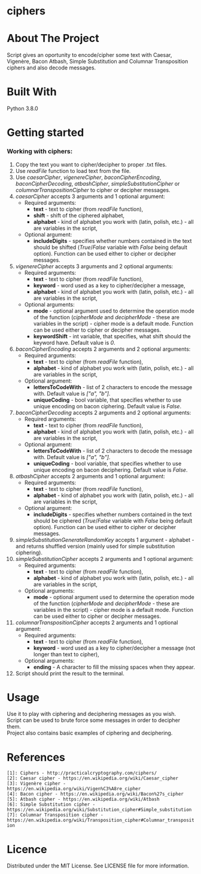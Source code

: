 # ciphers

# About The Project
Script gives an oportunity to encode/cipher some text with Caesar, Vigenère, Bacon Atbash, Simple Substitution and Columnar Transposition ciphers and also decode messages.

# Built With
Python 3.8.0

# Getting started

### Working with ciphers:

1. Copy the text you want to cipher/decipher to proper .txt files.
2. Use _readFile_ function to load text from the file.
3. Use _caesarCipher_, _vigenereCipher_, _baconCipherEncoding_, _baconCipherDecoding_, _atbashCipher_, _simpleSubstitutionCipher_ or _columnarTranspositionCipher_ to cipher or decipher messages.
4. _caesarCipher_ accepts 3 arguments and 1 optional argument:
    - Required arguments:
        - __text__ - text to cipher (from _readFile_ function),
        - __shift__ - shift of the ciphered alphabet,
        - __alphabet__ - kind of alphabet you work with (latin, polish, etc.) - all are variables in the script,
    - Optional argument:
        - __includeDigits__ - specifies whether numbers contained in the text should be shifted (_True_/_False_ variable with _False_ being default option). Function can be used either to cipher or decipher messages.
5. _vigenereCipher_ accepts 3 arguments and 2 optional arguments:
    - Required arguments:
        - __text__ - text to cipher (from _readFile_ function),
        - __keyword__ - word used as a key to cipher/decipher a message,
        - __alphabet__ - kind of alphabet you work with (latin, polish, etc.) - all are variables in the script,
    - Optional arguments:
        - __mode__ - optional argument used to determine the operation mode of the function (_cipherMode_ and _decipherMode_ - these are variables in the script) - cipher mode is a default mode. Function can be used either to cipher or decipher messages.
        - __keywordShift__ - int variable, that specifies, what shift should the keyword have. Default value is _0_.
6. _baconCipherEncoding_ accepts 2 arguments and 2 optional arguments:
    - Required arguments:
        - __text__ - text to cipher (from _readFile_ function),
        - __alphabet__ - kind of alphabet you work with (latin, polish, etc.) - all are variables in the script,
    - Optional argument:
        - __lettersToCodeWith__ - list of 2 characters to encode the message with. Default value is _["a", "b"]_.
        - __uniqueCoding__ - bool variable, that specifies whether to use unique encoding on bacon ciphering. Default value is _False_.
7. _baconCipherDecoding_ accepts 2 arguments and 2 optional arguments:
    - Required arguments:
        - __text__ - text to cipher (from _readFile_ function),
        - __alphabet__ - kind of alphabet you work with (latin, polish, etc.) - all are variables in the script,
    - Optional argument:
        - __lettersToCodeWith__ - list of 2 characters to decode the message with. Default value is _["a", "b"]_.
        - __uniqueCoding__ - bool variable, that specifies whether to use unique encoding on bacon deciphering. Default value is _False_.
8. _atbashCipher_ accepts 2 arguments and 1 optional argument:
    - Required arguments:
        - __text__ - text to cipher (from _readFile_ function),
        - __alphabet__ - kind of alphabet you work with (latin, polish, etc.) - all are variables in the script,
    - Optional argument:
        - __includeDigits__ - specifies whether numbers contained in the text should be ciphered (_True_/_False_ variable with _False_ being default option). Function can be used either to cipher or decipher messages.
9. _simpleSubstitutionGenerateRandomKey_ accepts 1 argument - alphabet - and returns shuffled version (mainly used for simple substitution ciphering).
10. _simpleSubstitutionCipher_ accepts 2 arguments and 1 optional argument:
    - Required arguments:
        - __text__ - text to cipher (from _readFile_ function),
        - __alphabet__ - kind of alphabet you work with (latin, polish, etc.) - all are variables in the script,
    - Optional arguments:
        - __mode__ - optional argument used to determine the operation mode of the function (_cipherMode_ and _decipherMode_ - these are variables in the script) - cipher mode is a default mode. Function can be used either to cipher or decipher messages.
11. _columnarTranspositionCipher_ accepts 2 arguments and 1 optional argument:
    - Required arguments:
        - __text__ - text to cipher (from _readFile_ function),
        - __keyword__ - word used as a key to cipher/decipher a message (not longer than text to cipher),
    - Optional arguments:
        - __ending__ - A character to fill the missing spaces when they appear.
12. Script should print the result to the terminal.

# Usage
Use it to play with ciphering and deciphering messages as you wish.  
Script can be used to brute force some messages in order to decipher them.  
Project also contains basic examples of ciphering and deciphering.

# References
`[1]: Ciphers - http://practicalcryptography.com/ciphers/`  
`[2]: Caesar cipher - https://en.wikipedia.org/wiki/Caesar_cipher`  
`[3]: Vigenère cipher - https://en.wikipedia.org/wiki/Vigen%C3%A8re_cipher`  
`[4]: Bacon cipher - https://en.wikipedia.org/wiki/Bacon%27s_cipher`  
`[5]: Atbash cipher - https://en.wikipedia.org/wiki/Atbash`  
`[6]: Simple Substitution cipher - https://en.wikipedia.org/wiki/Substitution_cipher#Simple_substitution`  
`[7]: Columnar Transposition cipher - https://en.wikipedia.org/wiki/Transposition_cipher#Columnar_transposition`  

# Licence
Distributed under the MIT License. See LICENSE file for more information.
